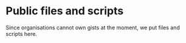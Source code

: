 # Public files and scripts

Since organisations cannot own gists at the moment, we put files and scripts here.
